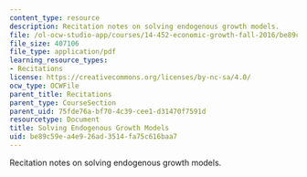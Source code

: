 ```yaml
---
content_type: resource
description: Recitation notes on solving endogenous growth models.
file: /ol-ocw-studio-app/courses/14-452-economic-growth-fall-2016/be89c59ea4e926ad3514fa75c616baa7_MIT14_452F16_rec4.pdf
file_size: 407106
file_type: application/pdf
learning_resource_types:
- Recitations
license: https://creativecommons.org/licenses/by-nc-sa/4.0/
ocw_type: OCWFile
parent_title: Recitations
parent_type: CourseSection
parent_uid: 75fde76a-bf70-4c39-cee1-d31470f7591d
resourcetype: Document
title: Solving Endogenous Growth Models
uid: be89c59e-a4e9-26ad-3514-fa75c616baa7
---
```

Recitation notes on solving endogenous growth models.